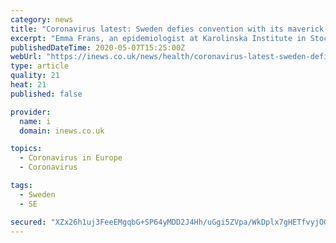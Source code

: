 ```yaml
---
category: news
title: "Coronavirus latest: Sweden defies convention with its maverick Covid-19 strategy, which relies on citizens doing the right thing"
excerpt: "Emma Frans, an epidemiologist at Karolinska Institute in Stockholm warns that the Swedish approach might not work elsewhere"
publishedDateTime: 2020-05-07T15:25:00Z
webUrl: "https://inews.co.uk/news/health/coronavirus-latest-sweden-defies-convention-maverick-covid-19-strategy-2846420"
type: article
quality: 21
heat: 21
published: false

provider:
  name: i
  domain: inews.co.uk

topics:
  - Coronavirus in Europe
  - Coronavirus

tags:
  - Sweden
  - SE

secured: "XZx26h1uj3FeeEMgqbG+SP64yMDD2J4Hh/uGgi5ZVpa/WkDplx7gHETfvyjOGClb3aefi/SJKsJ5t8wVYoMSnwRSXJWlysr/syc2kHamw+59ssM4YDbQjLMVUTq3RUpxiVyZWCtTieKUCg7Jjxnsf4f6AzZb9cWeF0KGBeLH7KJtak8l2WH/H6TCFOyW+aXRRy1pBA3fQVPZLk5H/0BRrtPdRZbbmwtvaqo+j7liKMxmCaeTUTHhlOj/fqPW6xzpCXw3jjsSxEnSFBpij3280I+LJiA56/3Y9ccP8BcsLkCsWHN542GJvPOsDGW/60d0i/7m1jFHzl4qTHGyHY5IbbTBArfX6gQn+MD+vP2qt7h+5PUz3MF8pfQEhyP50/zAICENGLeaM1xqx6XDIZNVGRspDa4yja8cC4kX+w9890qca2gAcqElzMwVC+lieWSOHGdbmgAgbToSLxxmMOTXhfgQfNjmEmtaiXQKvfFrScQ=;f8tEfIzvf3V7dSlLIDPb9g=="
---
```



